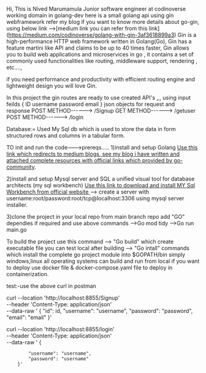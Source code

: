 Hi, This is Nived Marumamula Junior software engineer at codinoverse
working domain in golang-dev
here is a small golang api using gin webframework refer my blog if you want to know more details about go-gin, using below link
-->[medium link you can refer from this link]
(https://medium.com/codinoverse/golang-with-gin-3af3618899a3)
Gin is a high-performance HTTP web framework written in Golang(Go), Gin has a feature martini like API and claims to be up to 40 times faster, Gin allows you to build web applications and microservices in go , it contains a set of commonly used functionalities like routing, middleware support, rendering , etc.…, 

if you need performance and productivity with efficient routing engine and lightweight design you will love Gin.

In this project the gin routes are ready to use
created API's ,,,
using input feilds {
                        ID 
                        username
                        password
                        email
                    }
json objects for request and response 
POST METHOD------> /Signup
GET METHOD------> /getuser
POST METHOD------> /login


Database:=
Used My Sql db which is used to store the data in form structured rows and columns in a tabular form.

TO init and run the code--->prereqs.....
1)install and setup Golang 
    [Use this link which redirects to medium blogs, see my blog i have written and attached complete resources with official links which provided by go-community](https://medium.com/codinoverse/local-setup-to-install-go-lang-for-windows-8555ad6299ee).

2)install and setup Mysql server and SQL a unified visual tool for database architects (my sql workbench)
    [Use this link to download and install MY Sql Workbench from official website ](https://www.mysql.com/products/workbench/)
    --> create a server with username:root/password:root/tcp@localhost:3306 using mysql server installer.

3)clone the project in your local repo from main branch repo add "GO" dependies if required and use above commands 
    -->Go mod tidy
    -->Go run main.go

To build the project use this command --> "Go build" which create executable file you can test local after building
--> "Go intall" commands which install the complete go project module into $GOPATH/bin simply windows,linux all operating systems can 
build and run from local if you want to deploy use docker file & docker-compose.yaml file to deploy in containerization. 



test:-use the above curl in postman



curl --location 'http://localhost:8855/Signup' \
--header 'Content-Type: application/json' \
--data-raw ' {
             "id": id,
            "username": "username",
            "password": "password",
            "email": "email"
        }'



curl --location 'http://localhost:8855/login' \
--header 'Content-Type: application/json' \
--data-raw ' {
            
            "username": "username",
            "password": "username"
        }'



